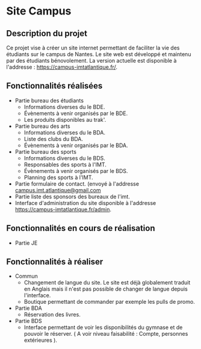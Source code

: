 

# Site Campus

## Description du projet 

Ce projet vise à créer un site internet permettant de faciliter la vie des étudiants sur le campus de Nantes. Le site web est développé et maintenu par des étudiants bénovolement. La version actuelle est disponible à l'addresse :  https://campus-imtatlantique.fr/. 

## Fonctionnalités réalisées 

* Partie bureau des étudiants 
	* Informations diverses du le BDE.
	* Évènements à venir organisés par le BDE. 
	* Les produits disponibles au trak'. 
* Partie bureau des arts 
	* Informations diverses du le BDA.
	* Liste des clubs du BDA. 
	* Évènements à venir organisés par le BDA.  
* Partie bureau des sports 
	* Informations diverses du le BDS.
	* Responsables des sports à l'IMT. 
	* Évènements à venir organisés par le BDS. 
	* Planning des sports à l'IMT. 
* Partie formulaire de contact. (envoyé à l'addresse campus.imt.atlantique@gmail.com
* Partie liste des sponsors des bureaux de l'imt. 
* Interface d'administration du site disponible à l'addresse https://campus-imtatlantique.fr/admin. 

 
## Fonctionnalités en cours de réalisation 

* Partie JE

## Fonctionnalités à réaliser 

* Commun
	* Changement de langue du site. Le site est déjà globalement traduit en Anglais mais il n'est pas possible de changer de langue depuis l'interface.  
	* Boutique permettant de commander par exemple les pulls de promo. 
* Partie BDA
	* Réservation des livres. 
* Partie BDS 
	*  Interface permettant de voir les disponibilités du gymnase et de pouvoir le réserver. ( A voir niveau faisabilité : Compte, personnes extérieures ). 



